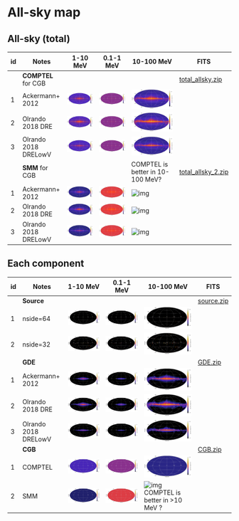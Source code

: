 # All-sky map


## All-sky (total)
| id | Notes | 1-10 MeV | 0.1-1 MeV | 10-100 MeV | FITS
| ---|---    | ---      | ---       | --- |---
|   | **COMPTEL** for CGB  |   |   | |  [total_allsky.zip](zip_total_COMPTELcgb/) |
| 1  | Ackermann+ 2012 | ![img](figure_allsky_1.0-10.0MeV_total_Ackermann.png) | ![img](figure_allsky_0.1-1.0MeV_total_Ackermann.png) | ![img](figure_allsky_10.0-100.0MeV_total_Ackermann.png) |
| 2  | Olrando 2018 DRE | ![img](figure_allsky_1.0-10.0MeV_total_Orlando_DRE.png) | ![img](figure_allsky_0.1-1.0MeV_total_Orlando_DRE.png) | ![img](figure_allsky_10.0-100.0MeV_total_Orlando_DRE.png) |
| 3  | Olrando 2018 DRELowV | ![img](figure_allsky_1.0-10.0MeV_total_Orlando_DREVlow.png) | ![img](figure_allsky_0.1-1.0MeV_total_Orlando_DREVlow.png) | ![img](figure_allsky_10.0-100.0MeV_total_Orlando_DREVlow.png) |
|   | **SMM** for CGB  |   |   |  COMPTEL is better in 10-100 MeV? | [total_allsky_2.zip](zip_total_SMMcgb/) |
| 1  | Ackermann+ 2012 | ![](figure_allsky_1.0-10.0MeV_total_Ackermann_SMM.png) | ![img](figure_allsky_0.1-1.0MeV_total_Ackermann_SMM.png) | ![img](figure_allsky_10.0-100.0MeV_total_Ackermann_SMM.png) |
| 2  | Olrando 2018 DRE | ![img](figure_allsky_1.0-10.0MeV_total_Orlando_DRE_SMM.png) | ![img](figure_allsky_0.1-1.0MeV_total_Orlando_DRE_SMM.png) | ![img](figure_allsky_10.0-100.0MeV_total_Orlando_DRE_SMM.png) |
| 3  | Olrando 2018 DRELowV | ![img](figure_allsky_1.0-10.0MeV_total_Orlando_DREVlow_SMM.png) | ![img](figure_allsky_0.1-1.0MeV_total_Orlando_DREVlow_SMM.png) | ![img](figure_allsky_10.0-100.0MeV_total_Orlando_DREVlow_SMM.png) |


## Each component
| id | Notes | 1-10 MeV | 0.1-1 MeV | 10-100 MeV | FITS
| ---|---    | ---      | ---       | --- |---
|   | **Source**  |   |   |   |  [source.zip](zip_source/) |
| 1 | nside=64 | ![img](figure_allsky_1.0-10.0MeV_source.png) | ![img](figure_allsky_0.1-1.0MeV_source.png) |  ![img](figure_allsky_10.0-100.0MeV_source.png) |
| 2 | nside=32 | ![img](figure_allsky_1.0-10.0MeV_source_2.png) | ![img](figure_allsky_0.1-1.0MeV_source_2.png) | ![img](figure_allsky_10.0-100.0MeV_source_2.png) |
|   | **GDE**  |   |   |   | [GDE.zip](zip_GDE/) |
| 1  | Ackermann+ 2012 | ![](figure_allsky_1.0-10.0MeV_galactic_Ackermann.png) | ![img](figure_allsky_0.1-1.0MeV_galactic_Ackermann.png) | ![img](figure_allsky_10.0-100.0MeV_galactic_Ackermann.png) |
| 2  | Olrando 2018 DRE | ![img](figure_allsky_1.0-10.0MeV_galactic_Orlando_DRE.png) | ![img](figure_allsky_0.1-1.0MeV_galactic_Orlando_DRE.png) | ![img](figure_allsky_10.0-100.0MeV_galactic_Orlando_DRE.png) |
| 3  | Olrando 2018 DRELowV | ![img](figure_allsky_1.0-10.0MeV_galactic_Orlando_DREVlow.png) | ![img](figure_allsky_0.1-1.0MeV_galactic_Orlando_DREVlow.png) | ![img](figure_allsky_10.0-100.0MeV_galactic_Orlando_DREVlow.png) |
|   | **CGB**  |   |   |   | [CGB.zip](zip_CGB/) |
| 1 | COMPTEL | ![img](figure_allsky_1.0-10.0MeV_cgb.png) | ![img](figure_allsky_0.1-1.0MeV_cgb.png) | ![img](figure_allsky_10.0-100.0MeV_cgb.png)|
| 2 | SMM | ![img](figure_allsky_1.0-10.0MeV_cgb_SMM.png) | ![img](figure_allsky_0.1-1.0MeV_cgb_SMM.png) | ![img](figure_allsky_10.0-100.0MeV_cgb_SMM.png) COMPTEL is better in >10 MeV ? |


